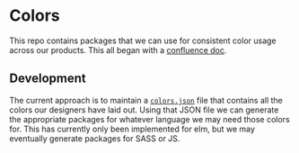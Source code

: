 # Colors
This repo contains packages that we can use for consistent color usage across
our products. This all began with a [confluence doc][1].

## Development
The current approach is to maintain a [`colors.json`][2] file that contains all
the colors our designers have laid out. Using that JSON file we can generate
the appropriate packages for whatever language we may need those colors for.
This has currently only been implemented for elm, but we may eventually
generate packages for SASS or JS.


[1]: https://esparklearning.atlassian.net/wiki/spaces/V5PD/pages/74448915/Using+colors+in+eSpark+WIP
[2]: colors.json
